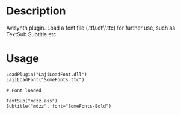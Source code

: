# Description

Avisynth plugin. Load a font file (.ttf/.otf/.ttc) for further use, such as TextSub Subtitle etc.

# Usage

```
LoadPlugin("LajiLoadFont.dll")
LajiLoadFont("SomeFonts.ttc")

# Font loaded

TextSub("mdzz.ass")
Subtitle("mdzz", font="SomeFonts-Bold")

```
